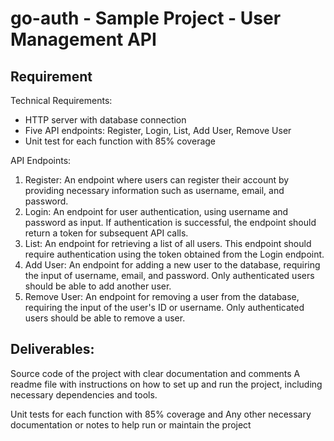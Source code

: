 # go-auth - Sample Project - User Management API

## Requirement
Technical Requirements:
- HTTP server with database connection
- Five API endpoints: Register, Login, List, Add User, Remove User
- Unit test for each function with 85% coverage

API Endpoints:
1. Register: An endpoint where users can register their account by providing necessary information such as username, email, and password.
2. Login: An endpoint for user authentication, using username and password as input. If authentication is successful, the endpoint should return a token for subsequent API calls.
3. List: An endpoint for retrieving a list of all users. This endpoint should require authentication using the token obtained from the Login endpoint.
4. Add User: An endpoint for adding a new user to the database, requiring the input of username, email, and password. Only authenticated users should be able to add another user.
5. Remove User: An endpoint for removing a user from the database, requiring the input of the user's ID or username. Only authenticated users should be able to remove a user.


## Deliverables:

Source code of the project with clear documentation and comments
A readme file with instructions on how to set up and run the project, including necessary dependencies and tools.

Unit tests for each function with 85% coverage and Any other necessary documentation or notes to help run or maintain the project
